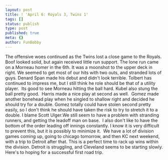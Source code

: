 ```yaml
---
layout: post
title: ! 'April 6: Royals 3, Twins 1'
tags: []
status: publish
type: post
published: true
meta: {}
author: FunBobby
---
```

The offensive woes continued as the Twins lost a close game to the Royals. Boof looked solid, but again received little run support. The lone run came on a Morneau homer in the 6th. It was a moonshot to the upper deck in right. We seemed to get most of our hits with two outs, and stranded lots of guys. Denard Span made his debut and didn't look terrible. Tolbert has continued to impress me, but I still think he role should be that of a utility player.  Its good to see Morneau hitting the ball hard. Kubel also stung the ball pretty good.  Harris made a nice play at second as well.  Gomez made another bonehead play when he singled to shallow right and decided he should try for a double. Gomez totally could have stolen second pretty easily, so I don't think he should have taken the risk to try to stretch it to a double. I blame Scott Ulger.We still seem to have a problem with stranding runners, and getting the leadoff man on base.  I also don't like to have the bottom of the order leading off innings constantly. I know it is very difficult to prevent this, but it is possibly to minimize it.  We have a lot of division games coming up, going to chicago tomorrow, and then KC next weekend, with a trip to Detroit after that. This is a perfect time to rack up wins within the division. Detroit is struggling, and Cleveland seems to be starting slowly. Here's to hoping for a successful first road trip. 
